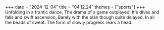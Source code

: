 +++
date = "2024-12-04"
title = "04.12.24"
themes = ["sports"]
+++
Unfolding in a frantic dance,
The drama of a game outplayed,
It's dives and falls and swift ascension,
Barely with the plan though quite delayed,
In all the beads of sweat:
The form of slowly progress rears a head.
